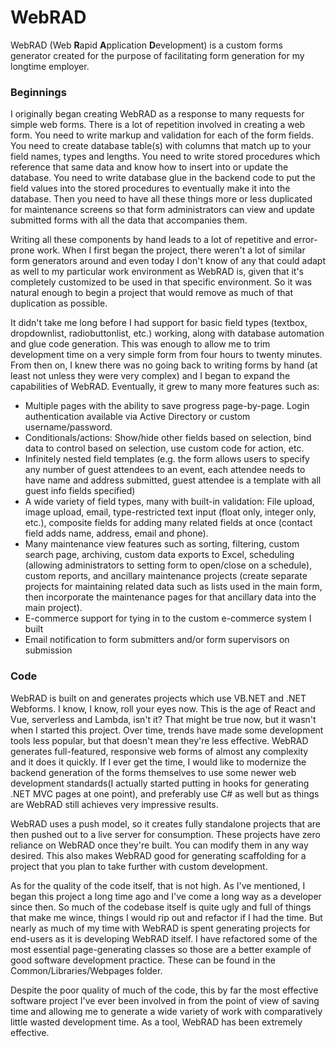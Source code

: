 # WebRAD

WebRAD (Web <strong>R</strong>apid <strong>A</strong>pplication <strong>D</strong>evelopment) is a custom forms generator created for the purpose of facilitating form generation for my longtime employer.

<h3>Beginnings</h3>
I originally began creating WebRAD as a response to many requests for simple web forms.  There is a lot of repetition involved in creating a web form.  You need to write markup and validation for each of the form fields.  You need to create database table(s) with columns that match up to your field names, types and lengths.  You need to write stored procedures which reference that same data and know how to insert into or update the database.  You need to write database glue in the backend code to put the field values into the stored procedures to eventually make it into the database.  Then you need to have all these things more or less duplicated for maintenance screens so that form administrators can view and update submitted forms with all the data that accompanies them.


Writing all these components by hand leads to a lot of repetitive and error-prone work.  When I first began the project, there weren't a lot of similar form generators around and even today I don't know of any that could adapt as well to my particular work environment as WebRAD is, given that it's completely customized to be used in that specific environment.  So it was natural enough to begin a project that would remove as much of that duplication as possible.

It didn't take me long before I had support for basic field types (textbox, dropdownlist, radiobuttonlist, etc.)  working, along with database automation and glue code generation.  This was enough to allow me to trim development time on a very simple form from four hours to twenty minutes.  From then on, I knew there was no going back to writing forms by hand (at least not unless they were very complex) and I began to expand the capabilities of WebRAD.  Eventually, it grew to many more features such as:

<ul>
<li>
Multiple pages with the ability to save progress page-by-page.  Login authentication available via Active Directory or custom username/password.
</li>
<li>
Conditionals/actions:  Show/hide other fields based on selection, bind data to control based on selection, use custom code for action, etc.
</li>
<li>
Infinitely nested field templates (e.g. the form allows users to specify any number of guest attendees to an event, each attendee needs to have name and address submitted, guest attendee is a template with all guest info fields specified)
</li>
<li>
A wide variety of field types, many with built-in validation: File upload, image upload, email, type-restricted text input (float only, integer only, etc.), composite fields for adding many related fields at once (contact field adds name, address, email and phone).
</li>
<li>
Many maintenance view features such as sorting, filtering, custom search page, archiving, custom data exports to Excel, scheduling (allowing administrators to setting form to open/close on a schedule), custom reports, and ancillary maintenance projects (create separate projects for maintaining related data such as lists used in the main form, then incorporate the maintenance pages for that ancillary data into the main project).
</li>
<li>
E-commerce support for tying in to the custom e-commerce system I built
</li>
<li>
Email notification to form submitters and/or form supervisors on submission
</li>
</ul>

<h3>Code</h3>

WebRAD is built on and generates projects which use VB.NET and .NET Webforms.  I know, I know, roll your eyes now.  This is the age of React and Vue, serverless and Lambda, isn't it?  That might be true now, but it wasn't when I started this project.  Over time, trends have made some development tools less popular, but that doesn't mean they're less effective.  WebRAD generates full-featured, responsive web forms of almost any complexity and it does it quickly.  If I ever get the time, I would like to modernize the backend generation of the forms themselves to use some newer web development standards(I actually started putting in hooks for generating .NET MVC pages at one point), and preferably use C# as well but as things are WebRAD still achieves very impressive results.  

WebRAD uses a push model, so it creates fully standalone projects that are then pushed out to a live server for consumption.  These projects have zero reliance on WebRAD once they're built.  You can modify them in any way desired.  This also makes WebRAD good for generating scaffolding for a project that you plan to take further with custom development.

As for the quality of the code itself, that is not high.  As I've mentioned, I began this project a long time ago and I've come a long way as a developer since then.  So much of the codebase itself is quite ugly and full of things that make me wince, things I would rip out and refactor if I had the time.  But nearly as much of my time with WebRAD is spent generating projects for end-users as it is developing WebRAD itself.  I have refactored some of the most essential page-generating classes so those are a better example of good software development practice. These can be found in the Common/Libraries/Webpages folder.

Despite the poor quality of much of the code, this by far the most effective software project I've ever been involved in from the point of view of saving time and allowing me to generate a wide variety of work with comparatively little wasted development time.  As a tool, WebRAD has been extremely effective.

